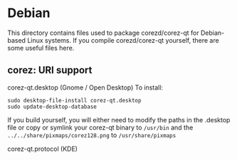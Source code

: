 
Debian
====================
This directory contains files used to package corezd/corez-qt
for Debian-based Linux systems. If you compile corezd/corez-qt yourself, there are some useful files here.

## corez: URI support ##


corez-qt.desktop  (Gnome / Open Desktop)
To install:

	sudo desktop-file-install corez-qt.desktop
	sudo update-desktop-database

If you build yourself, you will either need to modify the paths in
the .desktop file or copy or symlink your corez-qt binary to `/usr/bin`
and the `../../share/pixmaps/corez128.png` to `/usr/share/pixmaps`

corez-qt.protocol (KDE)

